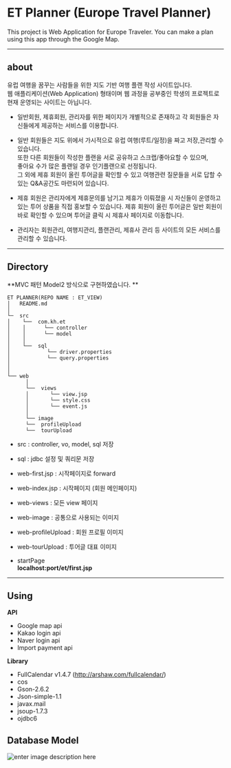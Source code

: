
ET Planner (Europe Travel Planner)
===================
This project is Web Application for Europe Traveler. 
You can make a plan using this app through the Google Map.

----------

<i class="icon-info"></i> about
-------------
유럽 여행을 꿈꾸는 사람들을 위한 지도 기반 여행 플랜 작성 사이트입니다. \
웹 애플리케이션(Web Application) 형태이며 웹 과정을 공부중인 학생의 프로젝트로 현재 운영되는 사이트는 아닙니다. 


- 일반회원, 제휴회원, 관리자를 위한 페이지가 개별적으로 존재하고 
각 회원들은 자신들에게 제공하는 서비스를 이용합니다. 

- 일반 회원들은 지도 위에서 가시적으로 유럽 여행(루트/일정)을 짜고 저장,관리할 수 있습니다. \
또한 다른 회원들이 작성한 플랜을 서로 공유하고 스크랩/좋아요할 수 있으며, \
좋아요 수가 많은 플랜일 경우 인기플랜으로 선정됩니다. \
 그 외에 제휴 회원이 올린 투어글을 확인할 수 있고 여행관련 질문들을 서로 답할 수 있는 Q&A공간도 마련되어 있습니다. 

- 제휴 회원은 관리자에게 제휴문의를 남기고 제휴가 이뤄졌을 시 자신들이 운영하고 있는 투어 상품을 직접 홍보할 수 있습니다. 
제휴 회원이 올린 투어글은 일반 회원이 바로 확인할 수 있으며 투어글 클릭 시 제휴사 페이지로 이동합니다.

- 관리자는 회원관리, 여행지관리, 플랜관리, 제휴사 관리 등 사이트의 모든 서비스를 관리할 수 있습니다. 


----------


  
<i class="icon-folder-open"></i> Directory 
-------------

**MVC 패턴 Model2 방식으로 구현하였습니다. ** 
```
ET PLANNER(REPO NAME : ET_VIEW)
│   README.md
│
└─  src
│    └──  com.kh.et
│    │      └── controller
│    │      └── model
│    │
│    └──  sql
│            └── driver.properties 
│            └── query.properties
│     
│     
└── web
      │
      └──  views
      │       └── view.jsp
      │       └── style.css
      │       └── event.js
      │ 
      └── image
      └──  profileUpload
      └──  tourUpload

```
- src : controller, vo, model, sql 저장 
- sql : jdbc 설정 및 쿼리문 저장
- web-first.jsp : 시작페이지로 forward
- web-index.jsp : 시작페이지 (회원 메인페이지) 
- web-views : 모든 view 페이지 
- web-image : 공통으로 사용되는 이미지
- web-profileUpload : 회원 프로필 이미지
- web-tourUpload : 투어글 대표 이미지


- startPage \
<b>localhost:port/et/first.jsp </b> 



---------
<i class="icon-cog"></i> Using
-------------
<b>API </b> 
- Google map api 
- Kakao login api 
- Naver login api 
- Import payment api
  
<b>Library </b> 
- FullCalendar v1.4.7 (http://arshaw.com/fullcalendar/)
- cos
- Gson-2.6.2
- Json-simple-1.1
- javax.mail
- jsoup-1.7.3
- ojdbc6




Database Model
-----------


![enter image description here](https://lh3.googleusercontent.com/-Tq2zjNbS9-4/XHyCxKc2X4I/AAAAAAAACpk/sLwppaUi0oAbBTQLm2V3KA_2xcWMeBJdwCLcBGAs/s0/etmodel.png "etmodel.png")





